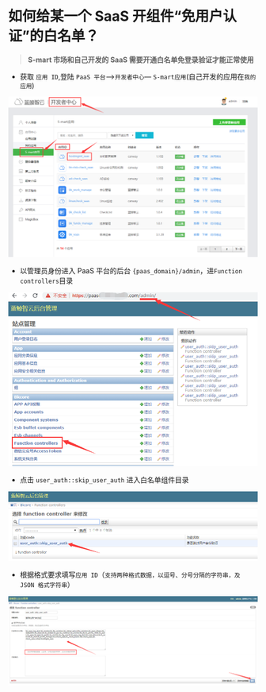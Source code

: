 # 如何给某一个 SaaS 开组件“免用户认证”的白名单？

> **S-mart 市场和自己开发的 SaaS 需要开通白名单免登录验证才能正常使用**

- 获取 `应用 ID`,登陆 `PaaS 平台`—>`开发者中心`— `S-mart应用`(自己开发的应用在`我的应用`)

![White](../assets/White1.png)

- 以管理员身份进入 PaaS 平台的后台 `{paas_domain}/admin`，进`Function controllers`目录

![White](../assets/White2.png)

- 点击 `user_auth::skip_user_auth` 进入白名单组件目录

![White](../assets/White3.png)

- 根据格式要求填写`应用 ID`（`支持两种格式数据，以逗号、分号分隔的字符串，及 JSON 格式字符串`）

![White](../assets/White4.png)
